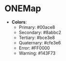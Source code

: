 # ONEMap


* **Colors**:
    * Primary: #00ace8
    * Secondary: #8abbc2
    * Tertiary: #bce3e8
    * Quaternary: #cfe3e6
    * Error: #FF0000
    * Warning: #143F73

